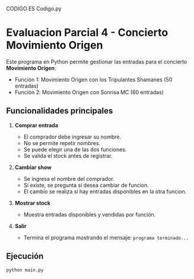 CODIGO ES Codigo.py

# Evaluacion Parcial 4 - Concierto Movimiento Origen 

Este programa en Python permite gestionar las entradas para el concierto **Movimiento Origen**:

- Función 1: Movimiento Origen con los Tripulantes Shamanes (50 entradas)
- Función 2: Movimiento Origen con Sonrisa MC (60 entradas)

## Funcionalidades principales

1. **Comprar entrada**
   - El comprador debe ingresar su nombre.
   - No se permite repetir nombres.
   - Se puede elegir una de las dos funciones.
   - Se valida el stock antes de registrar.

2. **Cambiar show**
   - Se ingresa el nombre del comprador.
   - Si existe, se pregunta si desea cambiar de funcion.
   - El cambio se realiza si hay entradas disponibles en la otra funcion.

3. **Mostrar stock**
   - Muestra entradas disponibles y vendidas por función.

4. **Salir**
   - Termina el programa mostrando el mensaje: `programa terminado...`


## Ejecución

```bash
python main.py
